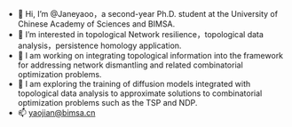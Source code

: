 - 👋 Hi, I’m @Janeyaoo，a second-year Ph.D. student at the University of Chinese Academy of Sciences and BIMSA.
- 👀 I’m interested in topological Network resilience，topological data analysis，persistence homology application.
- 🌱 I am working on integrating topological information into the framework for addressing network dismantling and related combinatorial optimization problems.
- 💞 I am exploring the training of diffusion models integrated with topological data analysis to approximate solutions to combinatorial optimization problems such as the TSP and NDP.
- 📫 yaojian@bimsa.cn
